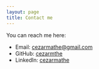 ```yaml
---
layout: page
title: Contact me
---
```

You can reach me here:
- Email: [cezarmathe@gmail.com](mailto:cezarmathe@gmail.com)
- GitHub: [cezarmthe](https://github.com/cezarmathe)
- LinkedIn: [cezarmathe](https://linkedin.com/in/cezarmathe)
